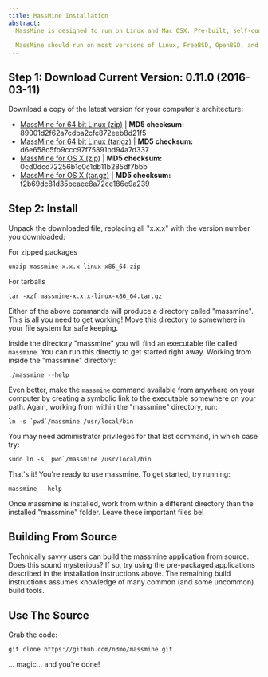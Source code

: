 ```yaml
---
title: MassMine Installation
abstract:
  MassMine is designed to run on Linux and Mac OSX. Pre-built, self-contained application bundles are available for both. Installation is as simple as downloading the latest zip or tarball and unpacking the files. Currently, versions are available for 64 bit operating systems.

  MassMine should run on most versions of Linux, FreeBSD, OpenBSD, and Mac OS X. Savvy users are encouraged to build MassMine from source (and share their experiences). Build instructions follow below.
...
```


## Step 1: Download Current Version: 0.11.0 (2016-03-11)

Download a copy of the latest version for your computer's architecture:
<ul class="install-list">
  <li><a href="http://www.massmine.org/downloads/massmine-0.11.0-linux-x86_64.zip"><i class="fa fa-download"></i>   MassMine for 64 bit Linux (zip)</a> | <b>MD5 checksum:</b> 89001d2f62a7cdba2cfc872eeb8d21f5</li>
  <li><a href="http://www.massmine.org/downloads/massmine-0.11.0-linux-x86_64.tar.gz"><i class="fa fa-download"></i>   MassMine for 64 bit Linux (tar.gz)</a> | <b>MD5 checksum:</b> d6e658c5fb9ccc97f75891bd94a7d337</li>
  <li><a href="http://www.massmine.org/downloads/massmine-0.11.0-OSX-10.11.zip"><i class="fa fa-download"></i>   MassMine for OS X (zip)</a> | <b>MD5 checksum:</b> 0cd0dcd72256b1c0c1db11b285df7bbb</li>
  <li><a href="http://www.massmine.org/downloads/massmine-0.11.0-OSX-10.11.tar.gz"><i class="fa fa-download"></i>   MassMine for OS X (tar.gz)</a> | <b>MD5 checksum:</b> f2b69dc81d35beaee8a72ce186e9a239</li>
</ul>

## Step 2: Install

Unpack the downloaded file, replacing all "x.x.x" with the version number you downloaded:

For zipped packages

    unzip massmine-x.x.x-linux-x86_64.zip

For tarballs

    tar -xzf massmine-x.x.x-linux-x86_64.tar.gz

Either of the above commands will produce a directory called "massmine". This is all you need to get working! Move this directory to somewhere in your file system for safe keeping.

Inside the directory "massmine" you will find an executable file called `massmine`. You can run this directly to get started right away. Working from inside the "massmine" directory:

    ./massmine --help

Even better, make the `massmine` command available from anywhere on your computer by creating a symbolic link to the executable somewhere on your path. Again, working from within the "massmine" directory, run:

    ln -s `pwd`/massmine /usr/local/bin

You may need administrator privileges for that last command, in which case try:

    sudo ln -s `pwd`/massmine /usr/local/bin

That's it! You're ready to use massmine. To get started, try running:

    massmine --help

<div class="hint">Once massmine is installed, work from within a different directory than the installed "massmine" folder. Leave these important files be!</div>

## Building From Source

Technically savvy users can build the massmine application from source. Does this sound mysterious? If so, try using the pre-packaged applications described in the installation instructions above. The remaining build instructions assumes knowledge of many common (and some uncommon) build tools.

## Use The Source

Grab the code:

    git clone https://github.com/n3mo/massmine.git

... magic... and you're done!
